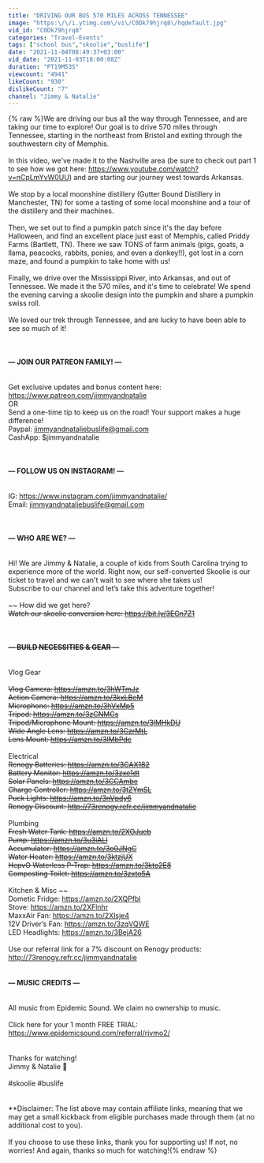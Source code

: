 ```yaml
---
title: "DRIVING OUR BUS 570 MILES ACROSS TENNESSEE"
image: "https:\/\/i.ytimg.com\/vi\/C0Dk79hjrq8\/hqdefault.jpg"
vid_id: "C0Dk79hjrq8"
categories: "Travel-Events"
tags: ["school bus","skoolie","buslife"]
date: "2021-11-04T08:49:37+03:00"
vid_date: "2021-11-03T18:00:08Z"
duration: "PT19M53S"
viewcount: "4941"
likeCount: "930"
dislikeCount: "7"
channel: "Jimmy & Natalie"
---
```

{% raw %}We are driving our bus all the way through Tennessee, and are taking our time to explore! Our goal is to drive 570 miles through Tennessee, starting in the northeast from Bristol and exiting through the southwestern city of Memphis.<br /><br />In this video, we've made it to the Nashville area (be sure to check out part 1 to see how we got here: <a rel="nofollow" target="blank" href="https://www.youtube.com/watch?v=nCpLmYvW0UU)">https://www.youtube.com/watch?v=nCpLmYvW0UU)</a> and are starting our journey west towards Arkansas.<br /><br />We stop by a local moonshine distillery (Gutter Bound Distillery in Manchester, TN) for some a tasting of some local moonshine and a tour of the distillery and their machines.<br /><br />Then, we set out to find a pumpkin patch since it's the day before Halloween, and find an excellent place just east of Memphis, called Priddy Farms (Bartlett, TN). There we saw TONS of farm animals (pigs, goats, a llama, peacocks, rabbits, ponies, and even a donkey!!), got lost in a corn maze, and found a pumpkin to take home with us!<br /><br />Finally, we drive over the Mississippi River, into Arkansas, and out of Tennessee. We made it the 570 miles, and it's time to celebrate! We spend the evening carving a skoolie design into the pumpkin and share a pumpkin swiss roll.<br /><br />We loved our trek through Tennessee, and are lucky to have been able to see so much of it! <br /><br /><br />__________________________________<br />— JOIN OUR PATREON FAMILY!   — <br />__________________________________<br /><br />Get exclusive updates and bonus content here:<br /><a rel="nofollow" target="blank" href="https://www.patreon.com/jimmyandnatalie">https://www.patreon.com/jimmyandnatalie</a><br />OR<br />Send a one-time tip to keep us on the road! Your support makes a huge difference!<br />Paypal: jimmyandnataliebuslife@gmail.com<br />CashApp: $jimmyandnatalie<br /><br /><br />__________________________________<br />—  FOLLOW US ON INSTAGRAM! — <br />__________________________________<br /><br />IG: <a rel="nofollow" target="blank" href="https://www.instagram.com/jimmyandnatalie/">https://www.instagram.com/jimmyandnatalie/</a><br />Email: jimmyandnataliebuslife@gmail.com<br /><br /><br />____________________<br />— WHO ARE WE?  — <br />____________________<br /><br />Hi! We are Jimmy &amp; Natalie, a couple of kids from South Carolina trying to experience more of the world. Right now, our self-converted Skoolie is our ticket to travel and we can't wait to see where she takes us!<br />Subscribe to our channel and let’s take this adventure together!<br /><br />~~ How did we get here? ~~<br />Watch our skoolie conversion here: <a rel="nofollow" target="blank" href="https://bit.ly/3EGn7Z1">https://bit.ly/3EGn7Z1</a> <br /><br /><br />__________________________________<br />—  BUILD NECESSITIES &amp; GEAR   — <br />__________________________________<br /><br />~~ Vlog Gear ~~<br /><br />Vlog Camera: <a rel="nofollow" target="blank" href="https://amzn.to/3hWTmJz">https://amzn.to/3hWTmJz</a> <br />Action Camera: <a rel="nofollow" target="blank" href="https://amzn.to/3kxLBeM">https://amzn.to/3kxLBeM</a> <br />Microphone: <a rel="nofollow" target="blank" href="https://amzn.to/3hVxMp5">https://amzn.to/3hVxMp5</a> <br />Tripod: <a rel="nofollow" target="blank" href="https://amzn.to/3zCNMCs">https://amzn.to/3zCNMCs</a> <br />Tripod/Microphone Mount: <a rel="nofollow" target="blank" href="https://amzn.to/3lMHkDU">https://amzn.to/3lMHkDU</a> <br />Wide Angle Lens: <a rel="nofollow" target="blank" href="https://amzn.to/3CzrMtL">https://amzn.to/3CzrMtL</a> <br />Lens Mount: <a rel="nofollow" target="blank" href="https://amzn.to/3lMbPdc">https://amzn.to/3lMbPdc</a> <br /><br />~~ Electrical ~~<br />Renogy Batteries: <a rel="nofollow" target="blank" href="https://amzn.to/3CAX182">https://amzn.to/3CAX182</a> <br />Battery Monitor: <a rel="nofollow" target="blank" href="https://amzn.to/3zxe1dt">https://amzn.to/3zxe1dt</a> <br />Solar Panels: <a rel="nofollow" target="blank" href="https://amzn.to/3CCAmbe">https://amzn.to/3CCAmbe</a> <br />Charge Controller: <a rel="nofollow" target="blank" href="https://amzn.to/3tZYmSL">https://amzn.to/3tZYmSL</a> <br />Puck Lights: <a rel="nofollow" target="blank" href="https://amzn.to/3nVpdy6">https://amzn.to/3nVpdy6</a> <br />Renogy Discount: <a rel="nofollow" target="blank" href="http://73renogy.refr.cc/jimmyandnatalie">http://73renogy.refr.cc/jimmyandnatalie</a><br /><br />~~ Plumbing ~~<br />Fresh Water Tank: <a rel="nofollow" target="blank" href="https://amzn.to/2XOJueb">https://amzn.to/2XOJueb</a> <br />Pump: <a rel="nofollow" target="blank" href="https://amzn.to/3u3iALl">https://amzn.to/3u3iALl</a> <br />Accumulator: <a rel="nofollow" target="blank" href="https://amzn.to/3o0JNgC">https://amzn.to/3o0JNgC</a> <br />Water Heater: <a rel="nofollow" target="blank" href="https://amzn.to/3ktzjUX">https://amzn.to/3ktzjUX</a> <br />HepvO Waterless P-Trap: <a rel="nofollow" target="blank" href="https://amzn.to/3kto2E8">https://amzn.to/3kto2E8</a> <br />Composting Toilet: <a rel="nofollow" target="blank" href="https://amzn.to/3zxto5A">https://amzn.to/3zxto5A</a> <br /><br />~~ Kitchen &amp; Misc ~~<br />Dometic Fridge: <a rel="nofollow" target="blank" href="https://amzn.to/2XQPfbl">https://amzn.to/2XQPfbl</a><br />Stove: <a rel="nofollow" target="blank" href="https://amzn.to/2XFlnhr">https://amzn.to/2XFlnhr</a> <br />MaxxAir Fan: <a rel="nofollow" target="blank" href="https://amzn.to/2XIsje4">https://amzn.to/2XIsje4</a> <br />12V Driver’s Fan: <a rel="nofollow" target="blank" href="https://amzn.to/3zqVQWE">https://amzn.to/3zqVQWE</a> <br />LED Headlights: <a rel="nofollow" target="blank" href="https://amzn.to/3BejA26">https://amzn.to/3BejA26</a> <br /><br />Use our referral link for a 7% discount on Renogy products: <a rel="nofollow" target="blank" href="http://73renogy.refr.cc/jimmyandnatalie">http://73renogy.refr.cc/jimmyandnatalie</a><br /><br />______________________<br />—  MUSIC CREDITS  —<br />______________________<br /><br />All music from Epidemic Sound. We claim no ownership to music.<br /><br />Click here for your 1 month FREE TRIAL:<br /><a rel="nofollow" target="blank" href="https://www.epidemicsound.com/referral/rjvmo2/">https://www.epidemicsound.com/referral/rjvmo2/</a> <br /><br /><br />Thanks for watching!<br />Jimmy &amp; Natalie 💚 <br /><br />#skoolie #buslife<br /><br /><br />**Disclaimer: The list above may contain affiliate links, meaning that we may get a small kickback from eligible purchases made through them (at no additional cost to you).<br /><br />If you choose to use these links, thank you for supporting us! If not, no worries! And again, thanks so much for watching!{% endraw %}
